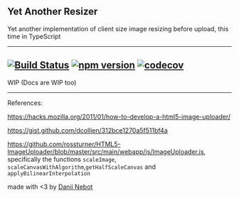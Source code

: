 ## Yet Another Resizer

Yet another implementation of client size image resizing before upload, this time in TypeScript

---
[![Build Status](https://api.travis-ci.org/danii-nebot/yet-another-resizer.png?branch=master)](https://travis-ci.org/danii-nebot/yet-another-resizer)
[![npm version](https://badge.fury.io/js/yet-another-resizer.svg)](https://badge.fury.io/js/yet-another-resizer)
[![codecov](https://codecov.io/gh/danii-nebot/yet-another-resizer/branch/master/graph/badge.svg)](https://codecov.io/gh/danii-nebot/yet-another-resizer)
---

WIP
(Docs are WIP too)

---
References:

https://hacks.mozilla.org/2011/01/how-to-develop-a-html5-image-uploader/

https://gist.github.com/dcollien/312bce1270a5f511bf4a

https://github.com/rossturner/HTML5-ImageUploader/blob/master/src/main/webapp/js/ImageUploader.js, specifically the functions `scaleImage`, `scaleCanvasWithAlgorithm`,`getHalfScaleCanvas` and `applyBilinearInterpolation`

made with <3 by [Danii Nebot](https://github.com/danii-nebot)
